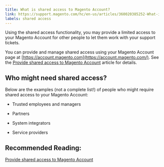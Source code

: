 ```yaml
---
title: What is shared access to Magento Account?
link: https://support.magento.com/hc/en-us/articles/360020385252-What-is-shared-access-to-Magento-Account-
labels: shared access
---
```


Using the shared access functionality, you may provide a limited access to your Magento Account for other people to let them work with your support tickets.

You can provide and manage shared access using your Magento Account page at [https://account.magento.com](https://account.magento.com/). See the [Provide shared access to Magento Account](https://support.magento.com/hc/en-us/articles/360020694351-Provide-shared-access-to-Magento-Account) article for details.

## Who might need shared access?

Below are the examples (not a complete list!) of people who might require shared access to your Magento Account:

* Trusted employees and managers

* Partners

* System integrators

* Service providers

## Recommended Reading:

[Provide shared access to Magento Account](https://support.magento.com/hc/en-us/articles/360020694351-Provide-shared-access-to-Magento-Account)

